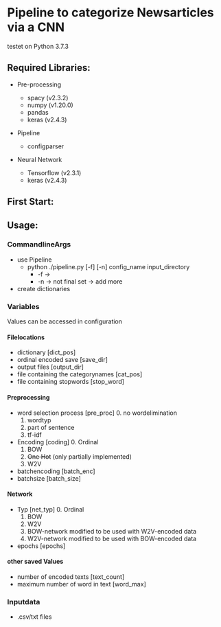 # Pipeline to categorize Newsarticles via a CNN
testet on Python 3.7.3

## Required Libraries:
- Pre-processing
	- spacy (v2.3.2)
	- numpy (v1.20.0)
	- pandas
	- keras (v2.4.3)

- Pipeline
	- configparser

- Neural Network
	- Tensorflow (v2.3.1)
	- keras (v2.4.3)


## First Start:
	
## Usage:
### CommandlineArgs
- use Pipeline
	- python ./pipeline.py [-f] [-n] config_name input_directory
		- -f -> 
		- -n -> not final set -> add more 
- create dictionaries

### Variables
Values can be accessed in configuration

#### Filelocations
- dictionary [dict_pos]
- ordinal encoded save [save_dir]
- output files [output_dir]
- file containing the categorynames [cat_pos]
- file containing stopwords [stop_word]

#### Preprocessing 
- word selection process [pre_proc]
	0. no wordelimination
	1. wordtyp
	2. part of sentence
	3. tf-idf
- Encoding [coding]
	0. Ordinal
	1. BOW
	2. ~~One Hot~~ (only partially implemented)
	3. W2V
- batchencoding [batch_enc]
- batchsize [batch_size]

#### Network
- Typ [net_typ]
	0. Ordinal
	1. BOW
	2. W2V
	3. BOW-network modified to be used with W2V-encoded data
	4. W2V-network modified to be used with BOW-encoded data
- epochs [epochs]

#### other saved Values
- number of encoded texts [text_count]
- maximum number of word in text [word_max]

### Inputdata
- .csv/txt files 